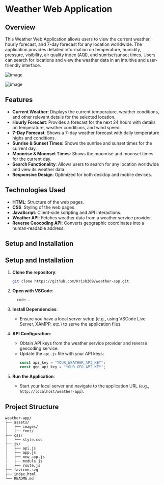 # Weather Web Application

## Overview

This Weather Web Application allows users to view the current weather, hourly forecast, and 7-day forecast for any location worldwide. The application provides detailed information on temperature, humidity, pressure, visibility, air quality index (AQI), and sunrise/sunset times. Users can search for locations and view the weather data in an intuitive and user-friendly interface.

![image](https://github.com/Krish209/Weather-Application/assets/76595963/63fbcb3b-fc7f-46ce-9685-8a97f7d8bd17)


![image](https://github.com/Krish209/Weather-Application/assets/76595963/aa2d6e12-d37e-4585-8748-9d5f9b74b5f7)


## Features

- **Current Weather**: Displays the current temperature, weather conditions, and other relevant details for the selected location.
- **Hourly Forecast**: Provides a forecast for the next 24 hours with details on temperature, weather conditions, and wind speed.
- **7-Day Forecast**: Shows a 7-day weather forecast with daily temperature highs and conditions.
- **Sunrise & Sunset Times**: Shows the sunrise and sunset times for the current day.
- **Moonrise & Moonset Times**: Shows the moonrise and moonset times for the current day.
- **Search Functionality**: Allows users to search for any location worldwide and view its weather data.
- **Responsive Design**: Optimized for both desktop and mobile devices.

## Technologies Used

- **HTML**: Structure of the web pages.
- **CSS**: Styling of the web pages.
- **JavaScript**: Client-side scripting and API interactions.
- **Weather API**: Fetches weather data from a weather service provider.
- **Reverse Geocoding API**: Converts geographic coordinates into a human-readable address.

## Setup and Installation

## Setup and Installation

1. **Clone the repository**:
    ```bash
    git clone https://github.com/Krish209/weather-app.git
    ```

2.  **Open with VSCode**:

    ```bash
      code .
    ```

3. **Install Dependencies**:
    - Ensure you have a local server setup (e.g., using VSCode Live Server, XAMPP, etc.) to serve the application files.

4. **API Configuration**:
    - Obtain API keys from the weather service provider and reverse geocoding service.
    - Update the `api.js` file with your API keys:
        ```javascript
        const api_key = "YOUR_WEATHER_API_KEY";
        const geo_api_key = "YOUR_GEO_API_KEY";
        ```

5. **Run the Application**:
    - Start your local server and navigate to the application URL (e.g., `http://localhost/weather-app`).

## Project Structure

```plaintext
weather-app/
├── assets/
│   ├── images/
│   ├── font/
├── css/
│   └── style.css
├── js/
│   ├── api.js
│   ├── app.js
│   ├── new_app.js
│   ├── module.js
|   ├── route.js
├── favicon.svg
├── index.html
└── README.md
